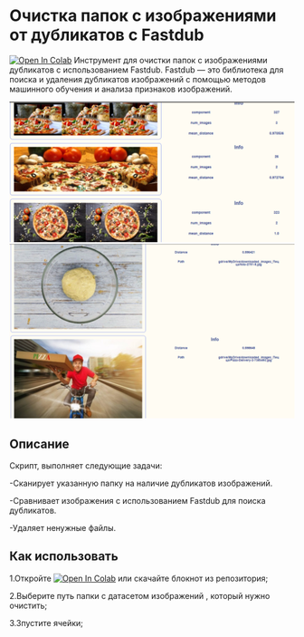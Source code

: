 # Очистка папок с изображениями от дубликатов с Fastdub
[![Open In Colab](https://colab.research.google.com/assets/colab-badge.svg)](https://colab.research.google.com/drive/1ALurDsX6qaVWztJWjHUh2181YXjS2_fG?usp=sharing)
Инструмент для очистки папок с изображениями дубликатов с использованием Fastdub. Fastdub — это библиотека для поиска и удаления дубликатов изображений с помощью методов машинного обучения и анализа признаков изображений.

![image](https://github.com/i-saw/Cleaning_dataset_with_images/blob/main/pizza_fastdub.png)
![image](https://github.com/i-saw/Cleaning_dataset_with_images/blob/main/pizza2_fastdub.png)

## Описание
Скрипт, выполняет следующие задачи:

-Сканирует указанную папку на наличие дубликатов изображений.

-Сравнивает изображения с использованием Fastdub для поиска дубликатов.

-Удаляет ненужные файлы.

## Как использовать
1.Откройте [![Open In Colab](https://colab.research.google.com/assets/colab-badge.svg)](https://colab.research.google.com/drive/1ALurDsX6qaVWztJWjHUh2181YXjS2_fG?usp=sharing) или скачайте блокнот из репозитория;

2.Выберите путь папки с датасетом изображений , который нужно очистить;

3.Зпустите ячейки;
